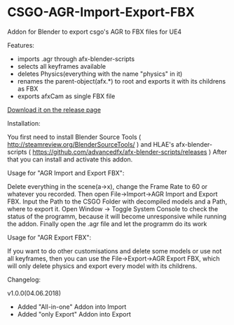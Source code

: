# CSGO-AGR-Import-Export-FBX
Addon for Blender to export csgo's AGR to FBX files for UE4

Features:
- imports .agr through afx-blender-scripts
- selects all keyframes available
- deletes Physics(everything with the name "physics" in it)
- renames the parent-object(afx.*) to root and exports it with its childrens as FBX
- exports afxCam as single FBX file

[Download it on the release page](https://github.com/Darkhandrob/CSGO-AGR-Import-Export-FBX/releases)

Installation:

You first need to install Blender Source Tools
( http://steamreview.org/BlenderSourceTools/ ) and HLAE's afx-blender-scripts
( https://github.com/advancedfx/afx-blender-scripts/releases )
After that you can install and activate this addon.


Usage for "AGR Import and Export FBX":

Delete everything in the scene(a->x), change the Frame Rate to 60 or whatever you recorded.
Then open File->Import->AGR Import and Export FBX.
Input the Path to the CSGO Folder with decompiled models and a Path, where to export it.
Open Window -> Toggle System Console to check the status of the programm, because it will 
become unresponsive while running the addon.
Finally open the .agr file and let the programm do its work

Usage for "AGR Export FBX":

If you want to do other customisations and delete some models or use not all keyframes, 
then you can use the File->Export->AGR Export FBX, which will only delete physics and
export every model with its childrens.



Changelog:

v1.0.0(04.06.2018)
- Added "All-in-one" Addon into Import
- Added "only Export" Addon into Export
